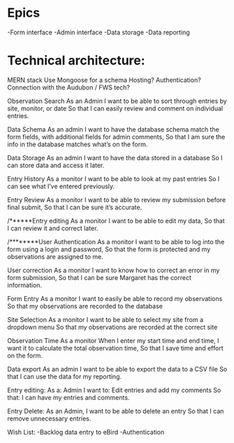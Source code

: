 # Epics
-Form interface
-Admin interface
-Data storage
-Data reporting

# Technical architecture:
MERN stack 
Use Mongoose for a schema
Hosting? 
Authentication? 
Connection with the Audubon / FWS tech? 

Observation Search
As an Admin
I want to be able to sort through entries by site, monitor, or date
So that I can easily review and comment on individual entries.

Data Schema
As an admin
I want to have the database schema match the form fields, with additional fields for admin comments,
So that I am sure the info in the database matches what’s on the form.

Data Storage
As an admin
I want to have the data stored in a database
So I can store data and access it later.

Entry History
As a monitor
I want to be able to look at my past entries
So I can see what I’ve entered previously. 

Entry Review 
As a monitor
I want to be able to review my submission before final submit,
So that I can be sure it’s accurate.

/******Entry editing
As a monitor
I want to be able to edit my data,
So that I can review it and correct later.

/********User Authentication
As a monitor
I want to be able to log into the form using a login and password,
So that the form is protected and my observations are assigned to me.

User correction
As a monitor
I want to know how to correct an error in my form submission,
So that I can be sure Margaret has the correct information.

Form Entry
As a monitor
I want to easily be able to record my observations 
So that my observations are recorded to the database

Site Selection
As a monitor 
I want to be able to select my site from a dropdown menu
So that my observations are recorded at the correct site

Observation Time
As a monitor
When I enter my start time and end time, I want it to calculate the total observation time,
So that I save time and effort on the form. 

Data export
As an admin
I want to be able to export the data to a CSV file
So that I can use the data for my reporting. 

Entry editing: 
As a: Admin
I want to: Edit entries and add my comments
So that: I can have my entries and comments. 

Entry Delete:
As an Admin,
I want to be able to delete an entry
So that I can remove unnecessary entries.

Wish List:
-Backlog data entry to eBird
-Authentication
